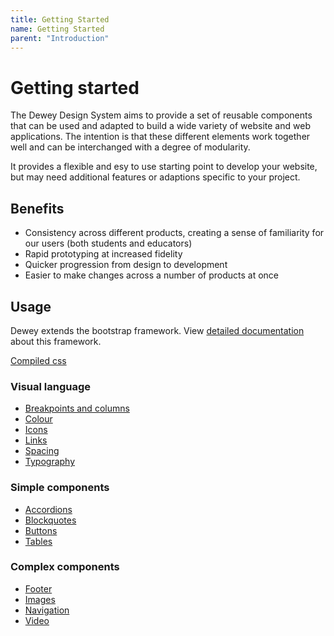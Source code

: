 ```yaml
---
title: Getting Started
name: Getting Started
parent: "Introduction"
---
```

<h1 class="margin-top-zero">Getting started</h1>
<p class="lead">The Dewey Design System aims to provide a set of reusable components that can be used and adapted to build a wide variety of website and web applications. The intention is that these different elements work together well and can be interchanged with a degree of modularity.</p>
<p>It provides a flexible and esy to use starting point to develop your website, but may need additional features or adaptions specific to your project.</p>
<h2>Benefits</h2>
<ul>
	<li>Consistency across different products, creating a sense of familiarity for our users (both students and educators)</li>
	<li>Rapid prototyping at increased fidelity</li>
	<li>Quicker progression from design to development</li>
	<li>Easier to make changes across a number of products at once</li>
</ul>
<h2>Usage</h2>
<p>Dewey extends the bootstrap framework. View <a href="https://getbootstrap.com/docs/4.1/getting-started/introduction/">detailed documentation</a> about this framework.</p>
<a href="https://rmitlibrary.github.io/dewey-design/sass/dewey.min.css" class="link-large">Compiled css</a>

<div class="list-of-links margin-top-xl">
	<h3>Visual language</h3>
	<ul>
		<li><a href="/dewey-design/visual/breakpoints/">Breakpoints and columns</a></li>
        <li><a href="/dewey-design/visual/colour/">Colour</a></li>
        <li><a href="/dewey-design/visual/icons/">Icons</a></li>
		<li><a href="/dewey-design/visual/links/">Links</a></li>
		<li><a href="/dewey-design/visual/spacing/">Spacing</a></li>
		<li><a href="/dewey-design/visual/typography/">Typography</a></li>
	</ul>
</div>
<div class="list-of-links">
	<h3>Simple components</h3>
	<ul>
		<li><a href="/dewey-design/components-simple/accordions/">Accordions</a></li>
        <li><a href="/dewey-design/components-simple/blockquotes/">Blockquotes</a></li>
        <li><a href="/dewey-design/components-simple/buttons/">Buttons</a></li>
        <li><a href="/dewey-design/components-simple/tables/">Tables</a></li>
	</ul>
</div>
<div class="list-of-links">
	<h3>Complex components</h3>
	<ul>
		<li><a href="/dewey-design/components-complex/blockquotes/">Footer</a></li>
        <li><a href="/dewey-design/components-complex/images/">Images</a></li>
        <li><a href="/dewey-design/components-complex/navigation/">Navigation</a></li>
		<li><a href="/dewey-design/components-complex/navigation/">Video</a></li>
	</ul>
</div>